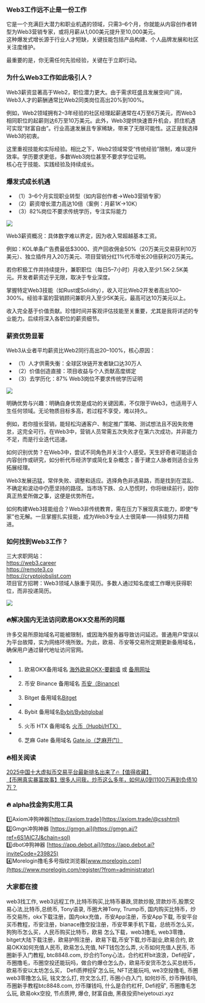 ### Web3工作远不止是一份工作  
它是一个充满巨大潜力和职业机遇的领域，只需3–6个月，你就能从内容创作者转型为Web3营销专家，或将月薪从1,000美元提升至10,000美元。  
这种爆发式增长源于行业人才短缺，关键技能包括产品构建、个人品牌发展和社区关注度维护。  

最重要的是，你无需任何先验经验，关键在于立即行动。  

### 为什么Web3工作如此吸引人？  
Web3薪资显著高于Web2，职位潜力更大。由于需求旺盛且发展空间广阔，Web3人才的薪酬通常比Web2同类岗位高出20%到100%。  

例如，Web2领域拥有2–3年经验的社区经理起薪通常在4万至6万美元，而Web3相同职位的起薪则达6万至10万美元。此外，Web3提供快速晋升机会，抓住机遇可实现“财富自由”。行业高速发展且专家稀缺，带来了无限可能性。这正是我选择Web3的初衷。  

这里重视技能和实际经验。相比之下，Web2领域常受“传统经验”限制，难以提升效率。学历要求更低，多数Web3岗位甚至不要求学位证明。  
核心在于技能、实践经验及持续成长。  

### 爆发式成长机遇  
- （1）3–6个月实现职业转型（如内容创作者→Web3营销专家）  
- （2）薪资增长潜力高达10倍（案例：月薪$1K→$10K）  
- （3）82%岗位不要求传统学历，专注实际能力  

[![](https://307e939.webp.li/20250707174648037.png)](https://btc8848.com/top-10-exchanges)  

Web3薪资概况：具体数字难以界定，因为收入常超越基本工资。  

例如：KOL单条广告费最低$3000、资产回收佣金50%（20万美元交易获利10万美元）、独立插件月入20万美元、项目营销分红1%代币增长20倍获利20万美元。  

若你积极工作并持续提升，兼职职位（每日5–7小时）月收入至少1.5K-2.5K美元。开发者薪资近乎无限，取决于专业深度。  

掌握特定Web3技能（如Rust或Solidity），收入可比Web2开发者高出100–300%。经验丰富的营销顾问兼职月入至少5K美元，最高可达10万美元以上。  

收入完全基于价值贡献。珍惜时间并客观评估技能至关重要，尤其是我将详述的专业能力。后续将深入各职位的薪资细节。  

### 薪资优势显著  
Web3从业者平均薪资比Web2同行高出20–100%，核心原因：  
- （1）人才供需失衡：全球区块链开发者缺口达30万人  
- （2）价值创造直接：项目收益与个人贡献高度绑定  
- （3）去学历化：87% Web3岗位不要求传统学历证明  

[![](https://307e939.webp.li/20250707174747296.png)](https://btc8848.com/top-10-exchanges)  

明确优势与兴趣：明确自身优势是成功的关键因素，不仅限于Web3，也适用于人生任何领域。无论物质目标多高，若过程不享受，难以持久。  

例如，若你擅长营销，能轻松沟通客户、制定推广策略、测试想法且不因失败倦怠，这完全可行。在Web3中，营销人员常需五次失败才在第六次成功，并非能力不足，而是行业迭代迅速。  

如何识别优势？在Web3中，尝试不同角色并关注个人感受。天生好奇者可能适合内容创作或研究，如分析代币经济学或简化复杂概念；善于建立人脉者则适合业务拓展经理。  

Web3发展迅猛，常伴失败、调整和适应。选择角色非选易路，而是找到在混乱、不确定和波动中仍愿坚持的路径。当市场下跌、众人恐慌时，你将继续前行，因你真正热爱所做之事，这便是优势所在。  

如何构建Web3技能组合？Web3非传统教育，需在压力下展现真实能力，即使“专家”也无解。一旦掌握扎实技能，成为Web3专业人士很简单——持续努力并精进。  

### 如何找到Web3工作？  
三大求职网站：  
https://web3.career  
https://remote3.co  
https://cryptojobslist.com  
项目官方招聘：Web3领域人脉重于简历。多数人通过知名度或工作曝光获得职位，而非投递简历。  

[![](https://307e939.webp.li/20250707174907390.png)](https://btc8848.com/top-10-exchanges)  

### 🔥解决国内无法访问欧易OKX交易所的问题  
许多交易所原始域名可能被限制，或因海外服务器导致访问延迟。普通用户常误以为平台故障，实为网络环境所致。为此，欧易、币安等交易所定期更新备用域名，确保用户通过替代地址访问官网。  

- 1. 欧易OKX备用域名 [海外欧易OKX-要翻墙](https://www.okx.com/join/74873351) 或 [备用网址](https://www.chouyi.kim/zh-hans/join/74873351)  
- 2. 币安 Binance 备用域名 [币安（Binance)](https://accounts.binance.com/zh-CN/register?ref=36457687)  
- 3. Bitget 备用域名[Bitget](https://www.bitget.com/zh-CN/referral/register?from=referral&clacCode=VRNEYUTR)  
- 4. Bybit 备用域名[Bybit/Bybitglobal](https://www.bybitglobal.com/zh-MY/invite/?ref=VMKORMM)  
- 5. 火币 HTX 备用域名 [火币（Huobi/HTX）](https://www.htx.com/invite/zh-cn/1f?invite_code=whf45223)  
- 6. 芝麻 Gate 备用域名 [Gate.io（芝麻开门）](https://www.gate.io/zh/signup?ref_type=103&ref=A1ERAQ)  

### 🔥相关阅读  
[2025中国十大虚拟币交易平台最新排名出来了🔥【值得收藏】](https://btc8848.com/top-10-exchanges/)  
[【币圈真实暴富故事】很多人问我，炒币这么多年，如何从0到1100万再到负债10万？](https://heiyetouzi.xyz/biquanstory001/)  

### 🔥 alpha找金狗实用工具  
1️⃣Axiom冲狗神器[https://axiom.trade](https://axiom.trade/@csshtml)  
2️⃣Gmgn冲狗神器 [https://gmgn.ai](https://gmgn.ai/?ref=6S1AIC7J&chain=sol)  
3️⃣dbot冲狗神器 [https://app.debot.ai](https://app.debot.ai?inviteCode=239825)  
4️⃣Morelogin撸毛多号指纹浏览器[www.morelogin.com](https://www.morelogin.com/register/?from=administrator)  

### 大家都在搜  
web3找工作, web3远程工作,比特币购买,比特币暴跌,贷款炒股,贷款炒币,股票交易心法,比特币,总统币, Tony语录, 币圈大神Tony, Trump币, 国内购买比特币，炒币交易所，okx下载注册，国内okx充值，币安App注册，币安App下载, 币安平台买币教程，币安注册，bianace撸空投注册，币安苹果手机下载，总统币怎么买，狗狗币怎么买，人民币购买比特币，欧易 怎么下载，web3撸毛, web3零撸，bitget大陆下载注册，欧易护照注册，欧易下载,币安下载,炒币副业,欧易合约, 欧易OKX如何充值人民币, 欧易怎么充值, NFT钱包怎么弄, 火币如何充值人民币, 币圈新手入门教程, btc8848.com, 炒合约Tony心法，合约杠杆bit浪浪，Defi挖矿，币圈撸毛，币圈空投还能玩吗，做合约爆仓怎么办，欧易币安货币怎么买总统币，欧易币安以太坊怎么买， Defi质押挖矿怎么玩, NFT还能玩吗, we3空投撸毛, 币圈web3零撸怎么玩, 铭文怎么打, 符文怎么打, 币圈小白入门, 如何炒币, 炒币挣钱吗, 币圈新手教程btc8848.com, 炒币赚钱吗, 什么是合约杠杆, Defi挖矿, 币圈撸毛怎么玩, 欧易okx空投, 节点质押, 爆仓, 财富自由, 黑夜投资heiyetouzi.xyz